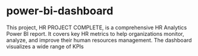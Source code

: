 # power-bi-dashboard
This project, HR PROJECT COMPLETE, is a comprehensive HR Analytics Power BI report. It covers key HR metrics to help organizations monitor, analyze, and improve their human resources management. The dashboard visualizes a wide range of KPIs 
